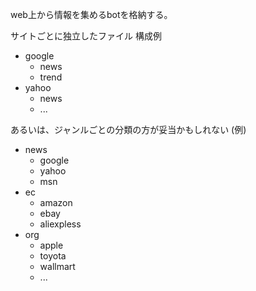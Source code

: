 web上から情報を集めるbotを格納する。

サイトごとに独立したファイル
構成例
* google
  * news
  * trend
* yahoo
  * news
  * ...

あるいは、ジャンルごとの分類の方が妥当かもしれない
(例)
* news
  * google
  * yahoo
  * msn
* ec
  * amazon
  * ebay
  * aliexpless
* org
  * apple
  * toyota
  * wallmart
  * ...